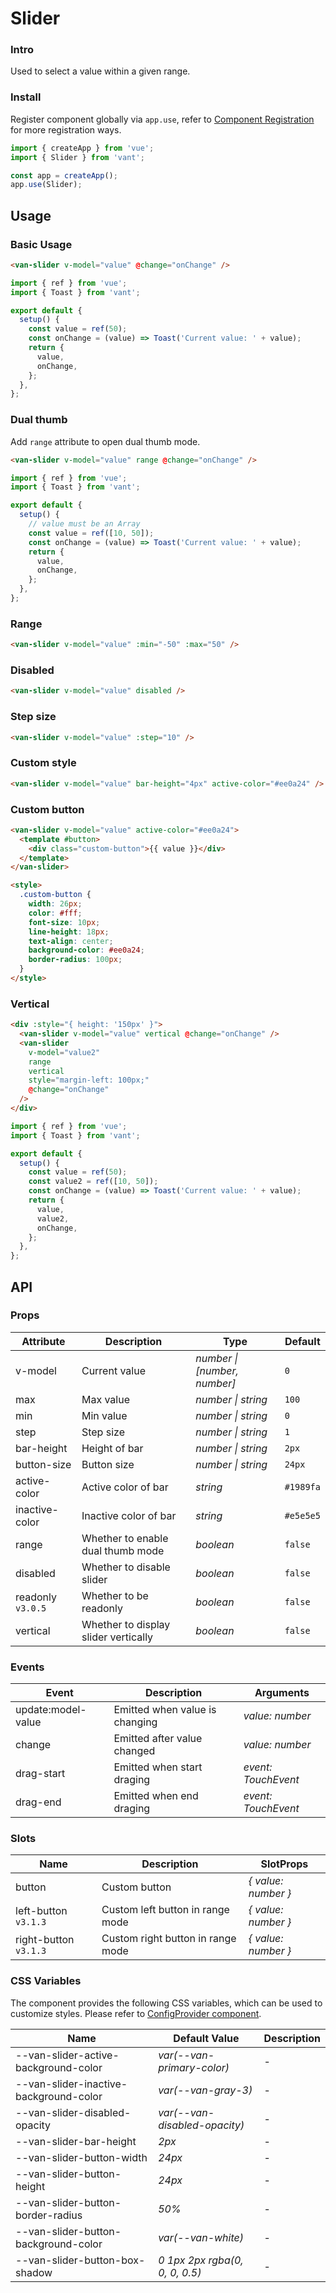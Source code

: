 # Slider

### Intro

Used to select a value within a given range.

### Install

Register component globally via `app.use`, refer to [Component Registration](#/en-US/advanced-usage#zu-jian-zhu-ce) for more registration ways.

```js
import { createApp } from 'vue';
import { Slider } from 'vant';

const app = createApp();
app.use(Slider);
```

## Usage

### Basic Usage

```html
<van-slider v-model="value" @change="onChange" />
```

```js
import { ref } from 'vue';
import { Toast } from 'vant';

export default {
  setup() {
    const value = ref(50);
    const onChange = (value) => Toast('Current value: ' + value);
    return {
      value,
      onChange,
    };
  },
};
```

### Dual thumb

Add `range` attribute to open dual thumb mode.

```html
<van-slider v-model="value" range @change="onChange" />
```

```js
import { ref } from 'vue';
import { Toast } from 'vant';

export default {
  setup() {
    // value must be an Array
    const value = ref([10, 50]);
    const onChange = (value) => Toast('Current value: ' + value);
    return {
      value,
      onChange,
    };
  },
};
```

### Range

```html
<van-slider v-model="value" :min="-50" :max="50" />
```

### Disabled

```html
<van-slider v-model="value" disabled />
```

### Step size

```html
<van-slider v-model="value" :step="10" />
```

### Custom style

```html
<van-slider v-model="value" bar-height="4px" active-color="#ee0a24" />
```

### Custom button

```html
<van-slider v-model="value" active-color="#ee0a24">
  <template #button>
    <div class="custom-button">{{ value }}</div>
  </template>
</van-slider>

<style>
  .custom-button {
    width: 26px;
    color: #fff;
    font-size: 10px;
    line-height: 18px;
    text-align: center;
    background-color: #ee0a24;
    border-radius: 100px;
  }
</style>
```

### Vertical

```html
<div :style="{ height: '150px' }">
  <van-slider v-model="value" vertical @change="onChange" />
  <van-slider
    v-model="value2"
    range
    vertical
    style="margin-left: 100px;"
    @change="onChange"
  />
</div>
```

```js
import { ref } from 'vue';
import { Toast } from 'vant';

export default {
  setup() {
    const value = ref(50);
    const value2 = ref([10, 50]);
    const onChange = (value) => Toast('Current value: ' + value);
    return {
      value,
      value2,
      onChange,
    };
  },
};
```

## API

### Props

| Attribute | Description | Type | Default |
| --- | --- | --- | --- |
| v-model | Current value | _number \| [number, number]_ | `0` |
| max | Max value | _number \| string_ | `100` |
| min | Min value | _number \| string_ | `0` |
| step | Step size | _number \| string_ | `1` |
| bar-height | Height of bar | _number \| string_ | `2px` |
| button-size | Button size | _number \| string_ | `24px` |
| active-color | Active color of bar | _string_ | `#1989fa` |
| inactive-color | Inactive color of bar | _string_ | `#e5e5e5` |
| range | Whether to enable dual thumb mode | _boolean_ | `false` |
| disabled | Whether to disable slider | _boolean_ | `false` |
| readonly `v3.0.5` | Whether to be readonly | _boolean_ | `false` |
| vertical | Whether to display slider vertically | _boolean_ | `false` |

### Events

| Event              | Description                    | Arguments           |
| ------------------ | ------------------------------ | ------------------- |
| update:model-value | Emitted when value is changing | _value: number_     |
| change             | Emitted after value changed    | _value: number_     |
| drag-start         | Emitted when start draging     | _event: TouchEvent_ |
| drag-end           | Emitted when end draging       | _event: TouchEvent_ |

### Slots

| Name | Description | SlotProps |
| --- | --- | --- |
| button | Custom button | _{ value: number }_ |
| left-button `v3.1.3` | Custom left button in range mode | _{ value: number }_ |
| right-button `v3.1.3` | Custom right button in range mode | _{ value: number }_ |

### CSS Variables

The component provides the following CSS variables, which can be used to customize styles. Please refer to [ConfigProvider component](#/en-US/config-provider).

| Name | Default Value | Description |
| --- | --- | --- |
| --van-slider-active-background-color | _var(--van-primary-color)_ | - |
| --van-slider-inactive-background-color | _var(--van-gray-3)_ | - |
| --van-slider-disabled-opacity | _var(--van-disabled-opacity)_ | - |
| --van-slider-bar-height | _2px_ | - |
| --van-slider-button-width | _24px_ | - |
| --van-slider-button-height | _24px_ | - |
| --van-slider-button-border-radius | _50%_ | - |
| --van-slider-button-background-color | _var(--van-white)_ | - |
| --van-slider-button-box-shadow | _0 1px 2px rgba(0, 0, 0, 0.5)_ | - |
